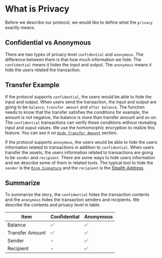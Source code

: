 # What is Privacy

Before we describe our protocol, we would like to define what the `privacy` exactly means.

## Confidential vs Anonymous

There are two types of privacy level `confidential` and `anonymous`. The difference between them is that how much information we hide. The `confidential` means it hides the input and output. The `anonymous` means it hide the users related the transaction.

## Transfer Example

If the protocol supports `confidential`, the users would be able to hide the input and output. When users send the transaction, the input and output are going to be `balance`, `transfer amount` and `after balance`. The function needs to know that the transfer satisfies the conditions for example, the amount is not negative, the balance is more than transfer amount and so on. The `confidential` transactions can verify these conditions without revealing input and ouput values. We use the homomorphic encryption to realize this feature. You can see it on [`Hide Transfer Amount`](1_2_hide_transfer_amount.md) section.

If the protocol supports `anonymous`, the users would be able to hide the users information related to transactions in addition to `confidential`. When users transfer the assets, the users information related to transactions are going to be `sender` and `recipient`. There are some ways to hide users information and we describe some of them in related tools. The typical tool to hide the `sender` is the [`Ring Signature`](https://en.wikipedia.org/wiki/Ring_signature#:~:text=In%20cryptography%2C%20a%20ring%20signature,a%20particular%20set%20of%20people.) and the `recipient` is the [Stealth Address](3_1_stealth_address.md).

## Summarize

To summarize the story, the `confidential` hides the transaction contents and the `anonymous` hides the transaction senders and recipients. We describe the contents and privacy level in table.

| Item | Confidential | Anonymous |
| ---- | ---- | ---- |
| Balance | ✅ | ✅ |
| Transfer Amount | ✅ | ✅ |
| Sender | - | ✅ |
| Recipient | - | ✅ |
